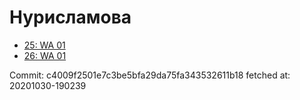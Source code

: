 # Нурисламова
- [25: WA 01](25.md)
- [26: WA 01](26.md)

Commit: c4009f2501e7c3be5bfa29da75fa343532611b18
 fetched at: 20201030-190239
